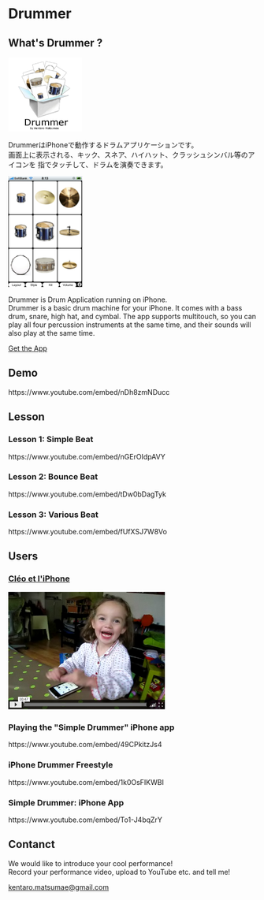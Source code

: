 <h1>Drummer</h1>

<h2>What's Drummer ? </h2>

<img src="./drummer_logo.jpg" width="150px"/>

<p>
DrummerはiPhoneで動作するドラムアプリケーションです。<br>
画面上に表示される、キック、スネア、ハイハット、クラッシュシンバル等のアイコンを 指でタッチして、ドラムを演奏できます。
</p>

<img src="./screen_shot_3x3.png" width="150px"/>

<p>
Drummer is Drum Application running on iPhone.<br>
Drummer is a basic drum machine for your iPhone. It comes with a bass drum, snare, high hat, and cymbal. The app supports multitouch, so you can play all four percussion instruments at the same time, and their sounds will also play at the same time. 
</p>

</p>
<p class="message">
<a href="http://itunes.apple.com/jp/app/drummer-lite/id405274410?mt=8">
Get the App
</a>
</p>

<h2>Demo</h2>
https://www.youtube.com/embed/nDh8zmNDucc

<h2>Lesson</h2>

<h3>Lesson 1: Simple Beat</h3>
https://www.youtube.com/embed/nGErOIdpAVY

<h3>Lesson 2: Bounce Beat</h3>
https://www.youtube.com/embed/tDw0bDagTyk

<h3>Lesson 3: Various Beat</h3>
https://www.youtube.com/embed/fUfXSJ7W8Vo

<h2>Users</h2>

<h3>
<a href="http://www.flickr.com/photos/kernelpanic/3031790384/">
Cléo et l'iPhone
</a>
</h3>
<div>
<img src="cleo.png" width="320"/>
</div>


<h3>Playing the "Simple Drummer" iPhone app</h3>
https://www.youtube.com/embed/49CPkitzJs4

<h3>iPhone Drummer Freestyle</h3>
https://www.youtube.com/embed/1k0OsFIKWBI

<h3>Simple Drummer: iPhone App</h3>
https://www.youtube.com/embed/To1-J4bqZrY

<h2>Contanct</h2>

<p>
We would like to introduce your cool performance! <br>
Record your performance video, upload to YouTube etc. and tell me!
</p>

<a href="mailto:kentaro.matsumae@gmail.com">kentaro.matsumae@gmail.com</a>

<script src="http://www.google-analytics.com/urchin.js" type="text/javascript">
</script>
<script type="text/javascript">
_uacct = "UA-184225-5";
urchinTracker();
</script>


</body>
</html>

